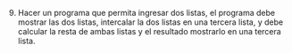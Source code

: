 9. Hacer un programa que permita ingresar dos listas, el programa debe mostrar las dos listas, intercalar la dos listas en una tercera lista, y debe calcular la resta de ambas listas y el resultado mostrarlo en una tercera lista.